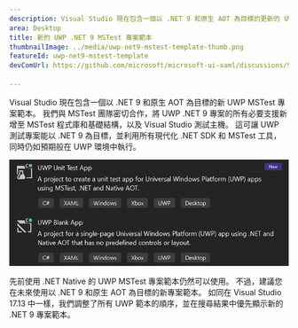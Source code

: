 ```yaml
---
description: Visual Studio 現在包含一個以 .NET 9 和原生 AOT 為目標的更新的 UWP MSTest 專案範本。
area: Desktop
title: 新的 UWP .NET 9 MSTest 專案範本
thumbnailImage: ../media/uwp-net9-mstest-template-thumb.png
featureId: uwp-net9-mstest-template
devComUrl: https://github.com/microsoft/microsoft-ui-xaml/discussions/9983

---
```



Visual Studio 現在包含一個以 .NET 9 和原生 AOT 為目標的新 UWP MSTest 專案範本。 我們與 MSTest 團隊密切合作，將 UWP .NET 9 專案的所有必要支援新增至 MSTest 程式庫和基礎結構，以及 Visual Studio 測試主機。 這可讓 UWP 測試專案能以 .NET 9 為目標，並利用所有現代化 .NET SDK 和 MSTest 工具，同時仍如預期般在 UWP 環境中執行。

![UWP .NET 9 MSTest 專案範本](../media/uwp-net9-mstest-template.png)

先前使用 .NET Native 的 UWP MSTest 專案範本仍然可以使用。 不過，建議您在未來使用以 .NET 9 和原生 AOT 為目標的新專案範本。 如同在 Visual Studio 17.13 中一樣，我們調整了所有 UWP 範本的順序，並在搜尋結果中優先顯示新的 .NET 9 專案範本。
